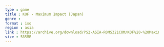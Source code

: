 ```yaml
---
type : game
title : KOF - Maximum Impact (Japan)
genre : 
format : iso
region : asia
link : https://archive.org/download/PS2-ASIA-ROMS321COM/KOF%20-%20Maximum%20Impact%20%28Japan%29.7z
size : 585MB
---
```

